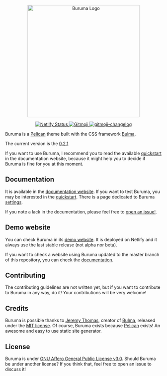 <p align="center">
  <a href="https://buruma.ivanhercaz.com">
    <img src="https://raw.githubusercontent.com/ivanhercaz/buruma/master/static/images/buruma_logo.png" alt="Buruma Logo" width="360px">
  </a>
</p>
<p align="center">
  <a href="https://app.netlify.com/sites/affectionate-hypatia-0ab213/deploys">
    <img src="https://api.netlify.com/api/v1/badges/b6a64571-0bd0-45f9-b993-7a28878630d7/deploy-status" alt="Netlify Status">
  </a>
  <a href="https://gitmoji.carloscuesta.me">
    <img src="https://img.shields.io/badge/gitmoji-%20😜%20😍-FFDD67.svg?style=flat-square" alt="Gitmoji">
  </a>
  <a href="https://github.com/frinyvonnick/gitmoji-changelog">
    <img src="https://img.shields.io/badge/Changelog-gitmoji-brightgreen.svg" alt="gitmoji-changelog">
  </a>
</p>

Buruma is a [Pelican](https://github.com/getpelican/pelican) theme built with the CSS framework [Bulma](https://bulma.io).

The current version is the [0.2.1](https://github.com/ivanhercaz/buruma/releases/tag/v0.2.1). 

If you want to use Buruma, I recommend you to read the available [quickstart](https://buruma.ivanhercaz.com/quickstart) in the documentation website, because it might help you to decide if Buruma is fine for you at this moment.

## Documentation

It is available in the [documentation website](https://buruma.ivanhercaz.com). If you want to test Buruma, you may be interested in the [quickstart](https://buruma.ivanhercaz.com/quickstart). There is a page dedicated to Buruma [settings](https://buruma.ivanhercaz.com/settings.html).

If you note a lack in the documentation, please feel free to [open an issue!](https://github.com/ivanhercaz/buruma/issues/new).

## Demo website

You can check Buruma in its [demo website](https://netlify--affectionate-hypatia-0ab213.netlify.com/). It is deployed on Netlify and it always use the last stable release (not alpha nor beta).

If you want to check a website using Buruma updated to the master branch of this repository, you can check the [documentation](https://buruma.ivanhercaz.com). 

## Contributing

The contributing guidelines are not written yet, but if you want to contribute to Buruma in any way, do it! Your contributions will be very welcome!

## Credits

Buruma is possible thanks to [Jeremy Thomas](https://jgthms.com/), creator of [Bulma](https://bulma.io), released under the [MIT license](https://github.com/jgthms/bulma/blob/master/LICENSE). Of course, Buruma exists because [Pelican](https://getpelican.com) exists! An awesome and easy to use static site generator.

## License

Buruma is under [GNU Affero General Public License v3.0](https://github.com/ivanhercaz/buruma/blob/master/LICENSE). Should Buruma be under another license? If you think that, feel free to open an issue to discuss it!
